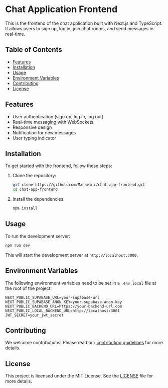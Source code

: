 # Chat Application Frontend

This is the frontend of the chat application built with Next.js and TypeScript. It allows users to sign up, log in, join chat rooms, and send messages in real-time.

## Table of Contents

- [Features](#features)
- [Installation](#installation)
- [Usage](#usage)
- [Environment Variables](#environment-variables)
- [Contributing](#contributing)
- [License](#license)

## Features

- User authentication (sign up, log in, log out)
- Real-time messaging with WebSockets
- Responsive design
- Notification for new messages
- User typing indicator

## Installation

To get started with the frontend, follow these steps:

1. Clone the repository:

    ```bash
    git clone https://github.com/Mansvini/chat-app-frontend.git
    cd chat-app-frontend
    ```

2. Install the dependencies:

    ```bash
    npm install
    ```

## Usage

To run the development server:

```bash
npm run dev
```

This will start the development server at `http://localhost:3000`.

## Environment Variables

The following environment variables need to be set in a `.env.local` file at the root of the project:

```
NEXT_PUBLIC_SUPABASE_URL=your-supabase-url
NEXT_PUBLIC_SUPABASE_ANON_KEY=your-supabase-anon-key
NEXT_PUBLIC_BACKEND_URL=https://your-backend-url.com
NEXT_PUBLIC_LOCAL_BACKEND_URL=http://localhost:3001
JWT_SECRET=your_jwt_secret
```

## Contributing

We welcome contributions! Please read our [contributing guidelines](CONTRIBUTING.md) for more details.

## License

This project is licensed under the MIT License. See the [LICENSE](LICENSE) file for more details.
